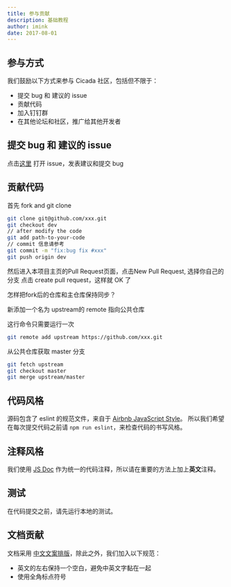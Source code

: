 ```yaml
---
title: 参与贡献
description: 基础教程
author: imink
date: 2017-08-01
---
```


## 参与方式
我们鼓励以下方式来参与 Cicada 社区，包括但不限于：
* 提交 bug 和 建议的 issue
* 贡献代码
* 加入钉钉群
* 在其他论坛和社区，推广给其他开发者

## 提交 bug 和 建议的 issue
点击[这里]() 打开 issue，发表建议和提交 bug

## 贡献代码

首先 fork and git clone

```bash
git clone git@github.com/xxx.git 
git checkout dev
// after modify the code
git add path-to-your-code
// commit 信息请参考
git commit -m "fix:bug fix #xxx"  
git push origin dev
```

然后进入本项目主页的Pull Request页面，点击New Pull Request, 选择你自己的分支 点击 create pull request，这样就 OK 了

怎样把fork后的仓库和主仓库保持同步？

新添加一个名为 upstream的 remote 指向公共仓库

这行命令只需要运行一次
```bash
git remote add upstream https://github.com/xxx.git
```
从公共仓库获取 master 分支

```bash
git fetch upstream
git checkout master
git merge upstream/master
```
## 代码风格
源码包含了 eslint 的规范文件，来自于 [Airbnb JavaScript Style](https://github.com/airbnb/javascript)。
所以我们希望在每次提交代码之前请 `npm run eslint`，来检查代码的书写风格。

## 注释风格
我们使用 [JS Doc](http://usejsdoc.org/) 作为统一的代码注释，所以请在重要的方法上加上**英文**注释。

## 测试
在代码提交之前，请先运行本地的测试。

## 文档贡献
文档采用 [中文文案排版](https://github.com/sparanoid/chinese-copywriting-guidelines)，除此之外，我们加入以下规范：
* 英文的左右保持一个空白，避免中英文字黏在一起
* 使用全角标点符号


